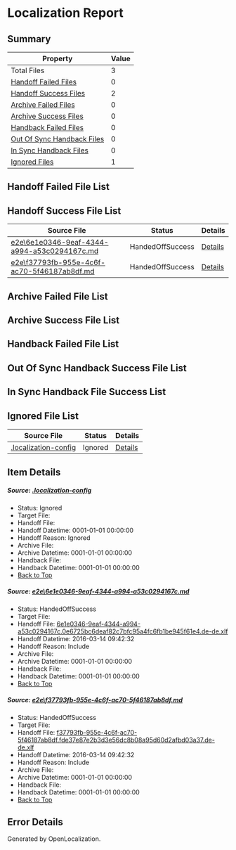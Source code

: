 # <a name='report-top'></a> Localization Report

## Summary
 Property | Value 
 -------- | ----- 
 Total Files | 3
[ Handoff Failed Files ](#handoff-failed-list)| 0
[ Handoff Success Files ](#handoff-success-list)| 2
[ Archive Failed Files ](#archive-failed-list)| 0
[ Archive Success Files ](#archive-success-list)| 0
[ Handback Failed Files ](#handback-failed-list)| 0
[ Out Of Sync Handback Files ](#outofsync-handback-success-list)| 0
[ In Sync Handback Files ](#insync-handback-success-list)| 0
[ Ignored Files ](#ignored-list)| 1

## <a name='handoff-failed-list'></a> Handoff Failed File List

## <a name='handoff-success-list'></a> Handoff Success File List
 Source File | Status | Details 
 ----------- | ------ | ------- 
 [e2e\6e1e0346-9eaf-4344-a994-a53c0294167c.md](https://github.com/OpenLocalizationTest/oltest/blob/633b24567c09d380ffeeac20bff3e2d73abbaac6/e2e/6e1e0346-9eaf-4344-a994-a53c0294167c.md) | HandedOffSuccess | [Details](#3d289ec4f241fc9439c0099ebc06fdc649eba7e81)
 [e2e\f37793fb-955e-4c6f-ac70-5f46187ab8df.md](https://github.com/OpenLocalizationTest/oltest/blob/633b24567c09d380ffeeac20bff3e2d73abbaac6/e2e/f37793fb-955e-4c6f-ac70-5f46187ab8df.md) | HandedOffSuccess | [Details](#d97936aac07c7d59fc30be447a2740b54fb29a3d2)

## <a name='archive-failed-list'></a> Archive Failed File List

## <a name='archive-success-list'></a> Archive Success File List

## <a name='handback-failed-list'></a> Handback Failed File List

## <a name='outofsync-handback-success-list'></a> Out Of Sync Handback Success File List

## <a name='insync-handback-success-list'></a> In Sync Handback File Success List

## <a name='ignored-list'></a> Ignored File List
 Source File | Status | Details 
 ----------- | ------ | ------- 
 [.localization-config](https://github.com/OpenLocalizationTest/oltest/blob/633b24567c09d380ffeeac20bff3e2d73abbaac6/.localization-config) | Ignored | [Details](#66aca4b1c2f43b14ec41e0e427345df94af1d5e10)

## Item Details
##### <a name='66aca4b1c2f43b14ec41e0e427345df94af1d5e10'></a> Source: [.localization-config](https://github.com/OpenLocalizationTest/oltest/blob/633b24567c09d380ffeeac20bff3e2d73abbaac6/.localization-config)
* Status: Ignored
* Target File: 
* Handoff File: 
* Handoff Datetime: 0001-01-01 00:00:00
* Handoff Reason: Ignored
* Archive File: 
* Archive Datetime: 0001-01-01 00:00:00
* Handback File: 
* Handback Datetime: 0001-01-01 00:00:00
* [Back to Top](#report-top)

##### <a name='3d289ec4f241fc9439c0099ebc06fdc649eba7e81'></a> Source: [e2e\6e1e0346-9eaf-4344-a994-a53c0294167c.md](https://github.com/OpenLocalizationTest/oltest/blob/633b24567c09d380ffeeac20bff3e2d73abbaac6/e2e/6e1e0346-9eaf-4344-a994-a53c0294167c.md)
* Status: HandedOffSuccess
* Target File: 
* Handoff File: [6e1e0346-9eaf-4344-a994-a53c0294167c.0e6725bc6deaf82c7bfc95a4fc6fb1be945f61e4.de-de.xlf](https://github.com/OpenLocalizationTestOrg/olhandoff/blob/9446d685db8777377af652cbaca689e6699ec644/ol-handoff/OpenLocalizationTestOrg/oltest.de-de/yuwzho/ht/6e1e0346-9eaf-4344-a994-a53c0294167c.0e6725bc6deaf82c7bfc95a4fc6fb1be945f61e4.de-de.xlf)
* Handoff Datetime: 2016-03-14 09:42:32
* Handoff Reason: Include
* Archive File: 
* Archive Datetime: 0001-01-01 00:00:00
* Handback File: 
* Handback Datetime: 0001-01-01 00:00:00
* [Back to Top](#report-top)

##### <a name='d97936aac07c7d59fc30be447a2740b54fb29a3d2'></a> Source: [e2e\f37793fb-955e-4c6f-ac70-5f46187ab8df.md](https://github.com/OpenLocalizationTest/oltest/blob/633b24567c09d380ffeeac20bff3e2d73abbaac6/e2e/f37793fb-955e-4c6f-ac70-5f46187ab8df.md)
* Status: HandedOffSuccess
* Target File: 
* Handoff File: [f37793fb-955e-4c6f-ac70-5f46187ab8df.fde37e87e2b3d3e56dc8b08a95d60d2afbd03a37.de-de.xlf](https://github.com/OpenLocalizationTestOrg/olhandoff/blob/9446d685db8777377af652cbaca689e6699ec644/ol-handoff/OpenLocalizationTestOrg/oltest.de-de/yuwzho/ht/f37793fb-955e-4c6f-ac70-5f46187ab8df.fde37e87e2b3d3e56dc8b08a95d60d2afbd03a37.de-de.xlf)
* Handoff Datetime: 2016-03-14 09:42:32
* Handoff Reason: Include
* Archive File: 
* Archive Datetime: 0001-01-01 00:00:00
* Handback File: 
* Handback Datetime: 0001-01-01 00:00:00
* [Back to Top](#report-top)


## Error Details

Generated by OpenLocalization.
